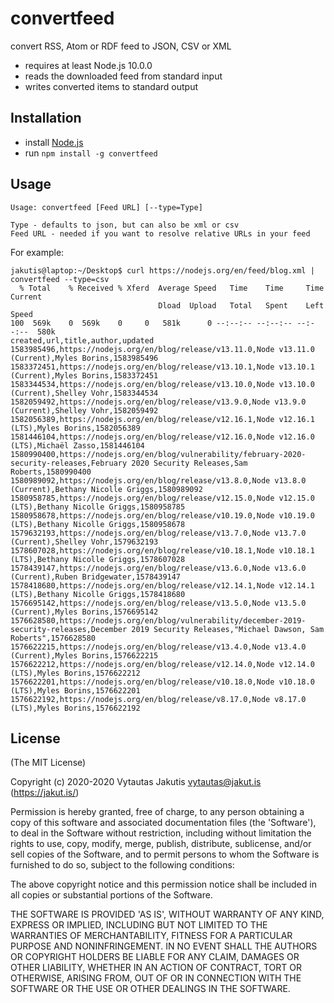 # convertfeed

convert RSS, Atom or RDF feed to JSON, CSV or XML

* requires at least Node.js 10.0.0
* reads the downloaded feed from standard input
* writes converted items to standard output

## Installation

* install [Node.js](https://nodejs.org/)
* run `npm install -g convertfeed`

## Usage

```
Usage: convertfeed [Feed URL] [--type=Type]

Type - defaults to json, but can also be xml or csv
Feed URL - needed if you want to resolve relative URLs in your feed
```

For example:

```
jakutis@laptop:~/Desktop$ curl https://nodejs.org/en/feed/blog.xml | convertfeed --type=csv
  % Total    % Received % Xferd  Average Speed   Time    Time     Time  Current
                                 Dload  Upload   Total   Spent    Left  Speed
100  569k    0  569k    0     0   581k      0 --:--:-- --:--:-- --:--:--  580k
created,url,title,author,updated
1583985496,https://nodejs.org/en/blog/release/v13.11.0,Node v13.11.0 (Current),Myles Borins,1583985496
1583372451,https://nodejs.org/en/blog/release/v13.10.1,Node v13.10.1 (Current),Myles Borins,1583372451
1583344534,https://nodejs.org/en/blog/release/v13.10.0,Node v13.10.0 (Current),Shelley Vohr,1583344534
1582059492,https://nodejs.org/en/blog/release/v13.9.0,Node v13.9.0 (Current),Shelley Vohr,1582059492
1582056389,https://nodejs.org/en/blog/release/v12.16.1,Node v12.16.1 (LTS),Myles Borins,1582056389
1581446104,https://nodejs.org/en/blog/release/v12.16.0,Node v12.16.0 (LTS),Michaël Zasso,1581446104
1580990400,https://nodejs.org/en/blog/vulnerability/february-2020-security-releases,February 2020 Security Releases,Sam Roberts,1580990400
1580989092,https://nodejs.org/en/blog/release/v13.8.0,Node v13.8.0 (Current),Bethany Nicolle Griggs,1580989092
1580958785,https://nodejs.org/en/blog/release/v12.15.0,Node v12.15.0 (LTS),Bethany Nicolle Griggs,1580958785
1580958678,https://nodejs.org/en/blog/release/v10.19.0,Node v10.19.0 (LTS),Bethany Nicolle Griggs,1580958678
1579632193,https://nodejs.org/en/blog/release/v13.7.0,Node v13.7.0 (Current),Shelley Vohr,1579632193
1578607028,https://nodejs.org/en/blog/release/v10.18.1,Node v10.18.1 (LTS),Bethany Nicolle Griggs,1578607028
1578439147,https://nodejs.org/en/blog/release/v13.6.0,Node v13.6.0 (Current),Ruben Bridgewater,1578439147
1578418680,https://nodejs.org/en/blog/release/v12.14.1,Node v12.14.1 (LTS),Bethany Nicolle Griggs,1578418680
1576695142,https://nodejs.org/en/blog/release/v13.5.0,Node v13.5.0 (Current),Myles Borins,1576695142
1576628580,https://nodejs.org/en/blog/vulnerability/december-2019-security-releases,December 2019 Security Releases,"Michael Dawson, Sam Roberts",1576628580
1576622215,https://nodejs.org/en/blog/release/v13.4.0,Node v13.4.0 (Current),Myles Borins,1576622215
1576622212,https://nodejs.org/en/blog/release/v12.14.0,Node v12.14.0 (LTS),Myles Borins,1576622212
1576622201,https://nodejs.org/en/blog/release/v10.18.0,Node v10.18.0 (LTS),Myles Borins,1576622201
1576622192,https://nodejs.org/en/blog/release/v8.17.0,Node v8.17.0 (LTS),Myles Borins,1576622192
```

## License

(The MIT License)

Copyright (c) 2020-2020 Vytautas Jakutis <vytautas@jakut.is> (https://jakut.is/)

Permission is hereby granted, free of charge, to any person obtaining a copy of
this software and associated documentation files (the 'Software'), to deal in
the Software without restriction, including without limitation the rights to
use, copy, modify, merge, publish, distribute, sublicense, and/or sell copies of
the Software, and to permit persons to whom the Software is furnished to do so,
subject to the following conditions:

The above copyright notice and this permission notice shall be included in all
copies or substantial portions of the Software.

THE SOFTWARE IS PROVIDED 'AS IS', WITHOUT WARRANTY OF ANY KIND, EXPRESS OR
IMPLIED, INCLUDING BUT NOT LIMITED TO THE WARRANTIES OF MERCHANTABILITY, FITNESS
FOR A PARTICULAR PURPOSE AND NONINFRINGEMENT. IN NO EVENT SHALL THE AUTHORS OR
COPYRIGHT HOLDERS BE LIABLE FOR ANY CLAIM, DAMAGES OR OTHER LIABILITY, WHETHER
IN AN ACTION OF CONTRACT, TORT OR OTHERWISE, ARISING FROM, OUT OF OR IN
CONNECTION WITH THE SOFTWARE OR THE USE OR OTHER DEALINGS IN THE SOFTWARE.

